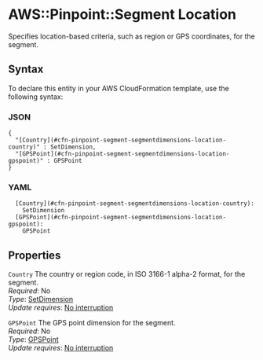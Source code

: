 # AWS::Pinpoint::Segment Location<a name="aws-properties-pinpoint-segment-segmentdimensions-location"></a>

Specifies location\-based criteria, such as region or GPS coordinates, for the segment\.

## Syntax<a name="aws-properties-pinpoint-segment-segmentdimensions-location-syntax"></a>

To declare this entity in your AWS CloudFormation template, use the following syntax:

### JSON<a name="aws-properties-pinpoint-segment-segmentdimensions-location-syntax.json"></a>

```
{
  "[Country](#cfn-pinpoint-segment-segmentdimensions-location-country)" : SetDimension,
  "[GPSPoint](#cfn-pinpoint-segment-segmentdimensions-location-gpspoint)" : GPSPoint
}
```

### YAML<a name="aws-properties-pinpoint-segment-segmentdimensions-location-syntax.yaml"></a>

```
  [Country](#cfn-pinpoint-segment-segmentdimensions-location-country):
    SetDimension
  [GPSPoint](#cfn-pinpoint-segment-segmentdimensions-location-gpspoint):
    GPSPoint
```

## Properties<a name="aws-properties-pinpoint-segment-segmentdimensions-location-properties"></a>

`Country` <a name="cfn-pinpoint-segment-segmentdimensions-location-country"></a>
The country or region code, in ISO 3166\-1 alpha\-2 format, for the segment\.  
_Required_: No  
_Type_: [SetDimension](aws-properties-pinpoint-segment-setdimension.md)  
_Update requires_: [No interruption](https://docs.aws.amazon.com/AWSCloudFormation/latest/UserGuide/using-cfn-updating-stacks-update-behaviors.html#update-no-interrupt)

`GPSPoint` <a name="cfn-pinpoint-segment-segmentdimensions-location-gpspoint"></a>
The GPS point dimension for the segment\.  
_Required_: No  
_Type_: [GPSPoint](aws-properties-pinpoint-segment-segmentdimensions-location-gpspoint.md)  
_Update requires_: [No interruption](https://docs.aws.amazon.com/AWSCloudFormation/latest/UserGuide/using-cfn-updating-stacks-update-behaviors.html#update-no-interrupt)

